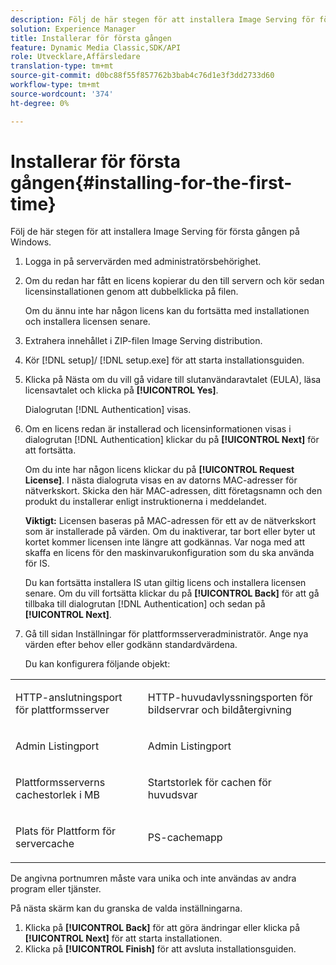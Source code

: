 ```yaml
---
description: Följ de här stegen för att installera Image Serving för första gången på Windows.
solution: Experience Manager
title: Installerar för första gången
feature: Dynamic Media Classic,SDK/API
role: Utvecklare,Affärsledare
translation-type: tm+mt
source-git-commit: d0bc88f55f857762b3bab4c76d1e3f3dd2733d60
workflow-type: tm+mt
source-wordcount: '374'
ht-degree: 0%

---
```



# Installerar för första gången{#installing-for-the-first-time}

Följ de här stegen för att installera Image Serving för första gången på Windows.

1. Logga in på servervärden med administratörsbehörighet.
1. Om du redan har fått en licens kopierar du den till servern och kör sedan licensinstallationen genom att dubbelklicka på filen.

   Om du ännu inte har någon licens kan du fortsätta med installationen och installera licensen senare.
1. Extrahera innehållet i ZIP-filen Image Serving distribution.
1. Kör [!DNL setup]/ [!DNL setup.exe] för att starta installationsguiden.
1. Klicka på Nästa om du vill gå vidare till slutanvändaravtalet (EULA), läsa licensavtalet och klicka på **[!UICONTROL Yes]**.

   Dialogrutan [!DNL Authentication] visas.
1. Om en licens redan är installerad och licensinformationen visas i dialogrutan [!DNL Authentication] klickar du på **[!UICONTROL Next]** för att fortsätta.

   Om du inte har någon licens klickar du på **[!UICONTROL Request License]**. I nästa dialogruta visas en av datorns MAC-adresser för nätverkskort. Skicka den här MAC-adressen, ditt företagsnamn och den produkt du installerar enligt instruktionerna i meddelandet.

   **Viktigt:** Licensen baseras på MAC-adressen för ett av de nätverkskort som är installerade på värden. Om du inaktiverar, tar bort eller byter ut kortet kommer licensen inte längre att godkännas. Var noga med att skaffa en licens för den maskinvarukonfiguration som du ska använda för IS.

   Du kan fortsätta installera IS utan giltig licens och installera licensen senare. Om du vill fortsätta klickar du på **[!UICONTROL Back]** för att gå tillbaka till dialogrutan [!DNL Authentication] och sedan på **[!UICONTROL Next]**.
1. Gå till sidan Inställningar för plattformsserveradministratör. Ange nya värden efter behov eller godkänn standardvärdena.

   Du kan konfigurera följande objekt:

<table id="table_AA5D7674BBBE4AD4B373066AEF413FFD"> 
 <tbody> 
  <tr> 
   <td> <p> HTTP-anslutningsport för plattformsserver </p> </td> 
   <td> <p>HTTP-huvudavlyssningsporten för bildservrar och bildåtergivning </p> </td> 
  </tr> 
  <tr> 
   <td> <p> Admin Listingport </p> </td> 
   <td> <p>Admin Listingport </p> </td> 
  </tr> 
  <tr> 
   <td> <p> Plattformsserverns cachestorlek i MB </p> </td> 
   <td> <p>Startstorlek för cachen för huvudsvar </p> </td> 
  </tr> 
  <tr> 
   <td> <p> Plats för Plattform för servercache </p> </td> 
   <td> <p>PS-cachemapp </p> </td> 
  </tr> 
 </tbody> 
</table>

De angivna portnumren måste vara unika och inte användas av andra program eller tjänster.

På nästa skärm kan du granska de valda inställningarna.
1. Klicka på **[!UICONTROL Back]** för att göra ändringar eller klicka på **[!UICONTROL Next]** för att starta installationen.
1. Klicka på **[!UICONTROL Finish]** för att avsluta installationsguiden.
